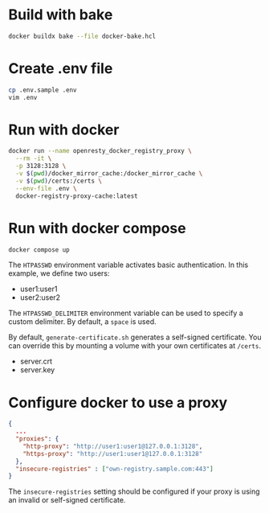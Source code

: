 # Build with bake
```bash
docker buildx bake --file docker-bake.hcl
```

# Create .env file
```bash
cp .env.sample .env
vim .env
```

# Run with docker
```bash
docker run --name openresty_docker_registry_proxy \
  --rm -it \
  -p 3128:3128 \
  -v $(pwd)/docker_mirror_cache:/docker_mirror_cache \
  -v $(pwd)/certs:/certs \
  --env-file .env \
  docker-registry-proxy-cache:latest
```

# Run with docker compose
```bash
docker compose up
```

The `HTPASSWD` environment variable activates basic authentication. In this example, we define two users:
* user1:user1
* user2:user2

The `HTPASSWD_DELIMITER` environment variable can be used to specify a custom delimiter. By default, a `space` is used.

By default, `generate-certificate.sh` generates a self-signed certificate. You can override this by mounting a volume with your own certificates at `/certs`.
* server.crt
* server.key

# Configure docker to use a proxy
```json
{
  ...
  "proxies": {
    "http-proxy": "http://user1:user1@127.0.0.1:3128",
    "https-proxy": "http://user1:user1@127.0.0.1:3128"
  },
  "insecure-registries" : ["own-registry.sample.com:443"]
}
```

The `insecure-registries` setting should be configured if your proxy is using an invalid or self-signed certificate.
